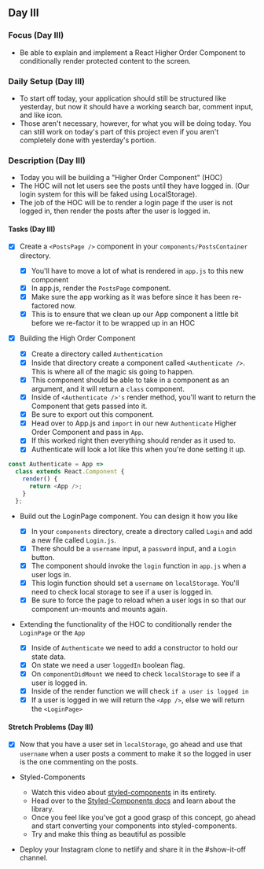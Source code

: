 ## Day III

### Focus (Day III)

- Be able to explain and implement a React Higher Order Component to conditionally render protected content to the screen.

### Daily Setup (Day III)

- To start off today, your application should still be structured like yesterday, but now it should have a working search bar, comment input, and like icon.
- Those aren't necessary, however, for what you will be doing today. You can still work on today's part of this project even if you aren't completely done with yesterday's portion.

### Description (Day III)

- Today you will be building a "Higher Order Component" (HOC)
- The HOC will not let users see the posts until they have logged in. (Our login system for this will be faked using LocalStorage).
- The job of the HOC will be to render a login page if the user is not logged in, then render the posts after the user is logged in.

#### Tasks (Day III)

- [x] Create a `<PostsPage />` component in your `components/PostsContainer` directory.

  - [x] You'll have to move a lot of what is rendered in `app.js` to this new component
  - [x] In app.js, render the `PostsPage` component.
  - [x] Make sure the app working as it was before since it has been re-factored now.
  - [x] This is to ensure that we clean up our App component a little bit before we re-factor it to be wrapped up in an HOC

- [x] Building the High Order Component

  - [x] Create a directory called `Authentication`
  - [x] Inside that directory create a component called `<Authenticate />`. This is where all of the magic sis going to happen.
  - [x] This component should be able to take in a component as an argument, and it will return a `class` component.
  - [x] Inside of `<Authenticate />'s` render method, you'll want to return the Component that gets passed into it.
  - [x] Be sure to export out this component.
  - [x]  Head over to App.js and `import` in our new `Authenticate` Higher Order Component and pass in `App`.
  - [x] If this worked right then everything should render as it used to.
  - [x] Authenticate will look a lot like this when you're done setting it up.

```js
const Authenticate = App =>
  class extends React.Component {
    render() {
      return <App />;
    }
  };
```

- Build out the LoginPage component. You can design it how you like

  - [x] In your `components` directory, create a directory called `Login` and add a new file called `Login.js`.
  - [x] There should be a `username` input, a `password` input, and a `Login` button.
  - [x] The component should invoke the `login` function in `app.js` when a user logs in.
  - [x] This login function should set a `username` on `localStorage`. You'll need to check local storage to see if a user is logged in.
  - [x] Be sure to force the page to reload when a user logs in so that our component un-mounts and mounts again.

- Extending the functionality of the HOC to conditionally render the `LoginPage` or the `App`

  - [x] Inside of `Authenticate` we need to add a constructor to hold our state data.
  - [x] On state we need a user `loggedIn` boolean flag.
  - [x] On `componentDidMount` we need to check `localStorage` to see if a user is logged in.
  - [x] Inside of the render function we will check `if a user is logged in`
  - [x] If a user is logged in we will return the `<App />`, else we will return the `<LoginPage>`

#### Stretch Problems (Day III)

- [x] Now that you have a user set in `localStorage`, go ahead and use that `username` when a user posts a comment to make it so the logged in user is the one commenting on the posts.
- Styled-Components

  - Watch this video about [styled-components](https://youtu.be/bIK2NwoK9xk) in its entirety.
  - Head over to the [Styled-Components docs](https://www.styled-components.com/) and learn about the library.
  - Once you feel like you've got a good grasp of this concept, go ahead and start converting your components into styled-components.
  - Try and make this thing as beautiful as possible

- Deploy your Instagram clone to netlify and share it in the #show-it-off channel.

